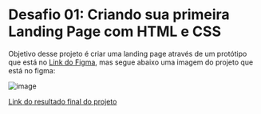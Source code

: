 # Desafio 01: Criando sua primeira Landing Page com HTML e CSS

Objetivo desse projeto é criar uma landing page através de um protótipo que está no [Link do Figma](https://www.figma.com/file/3PiokoJj9IhGDnNiWAJbz7/DIO---Desafio-01?node-id=2%3A6), mas segue abaixo uma imagem do projeto que está no figma:

![image](https://user-images.githubusercontent.com/55519539/183538055-6cce606c-7d1d-4d15-a4be-ffeb5b37c956.png)

[Link do resultado final do projeto](https://rodrigoargenton.github.io/DIO-CSS-desafio1-landingpage/)
